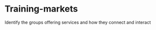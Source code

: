 Training-markets
================

Identify the groups offering services and how they connect and interact
